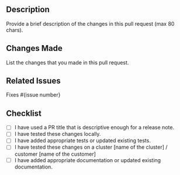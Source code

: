 ## Description

Provide a brief description of the changes in this pull request (max 80 chars).

## Changes Made

List the changes that you made in this pull request.

## Related Issues

Fixes #{issue number}

## Checklist

- [ ] I have used a PR title that is descriptive enough for a release note.
- [ ] I have tested these changes locally.
- [ ] I have added appropriate tests or updated existing tests.
- [ ] I have tested these changes on a cluster [name of the cluster] / customer [name of the customer]
- [ ] I have added appropriate documentation or updated existing documentation.

